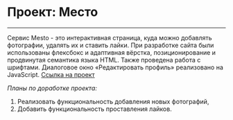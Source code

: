 # Проект: Место
------
Сервис Mesto - это интерактивная страница, куда можно добавлять фотографии, удалять их и ставить лайки.
При разработке сайта были использованы флексбокс и адаптивная вёрстка, позиционирование и продвинутая семантика языка HTML. Также проведена работа с шрифтами. Диалоговое окно «Редактировать профиль» реализовано на JavaScript.
[Ссылка на проект](https://wholivesonmars.github.io/mesto/index.html)

*Планы по доработке проекта:*
1. Реализовать функциональность добавления новых фотографий, 
2. Добавить функциональность проставления лайков.
